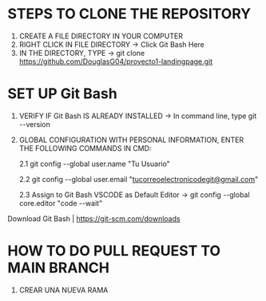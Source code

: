 # STEPS TO CLONE THE REPOSITORY
1. CREATE A FILE DIRECTORY IN YOUR COMPUTER
2. RIGHT CLICK IN FILE DIRECTORY -> Click Git Bash Here
3. IN THE DIRECTORY, TYPE -> git clone https://github.com/DouglasG04/proyecto1-landingpage.git

# SET UP Git Bash
1. VERIFY IF Git Bash IS ALREADY INSTALLED -> In command line, type git --version
2. GLOBAL CONFIGURATION WITH PERSONAL INFORMATION, ENTER THE FOLLOWING COMMANDS IN CMD:
   
   2.1 git config --global user.name "Tu Usuario"
   
   2.2 git config --global user.email "tucorreoelectronicodegit@gmail.com"
   
   2.3 Assign to Git Bash VSCODE as Default Editor -> git config --global core.editor "code --wait"
   

Download Git Bash | https://git-scm.com/downloads


# HOW TO DO PULL REQUEST TO MAIN BRANCH
1. CREAR UNA NUEVA RAMA 

